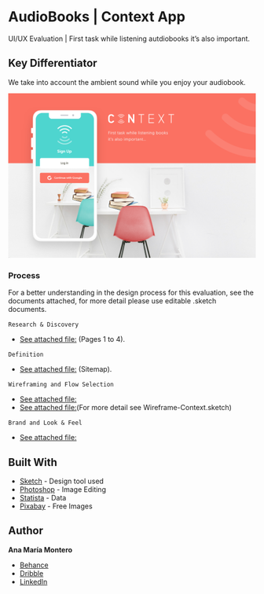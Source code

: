 # AudioBooks | Context App 
UI/UX Evaluation | First task while listening autdiobooks it’s also important.

## Key Differentiator
We take into account the ambient sound while you enjoy your audiobook.

![Cover Image](https://github.com/anamonba/AudioBooks/blob/master/Cover.png)

### Process
For a better understanding in the design process for this evaluation, see the documents attached, for more detail please use editable .sketch documents.

```
Research & Discovery 
```
* [See attached file:](https://github.com/anamonba/AudioBooks/blob/master/Audio_Books_Research%26Discovery%26Definition.pdf) (Pages 1 to 4).
```
Definition
```
* [See attached file:](https://github.com/anamonba/AudioBooks/blob/master/Audio_Books_Research%26Discovery%26Definition.pdf) (Sitemap).
```
Wireframing and Flow Selection 
```
* [See attached file:](https://github.com/anamonba/AudioBooks/blob/master/Selected-Flow-Context.pdf)
* [See attached file:](https://github.com/anamonba/AudioBooks/blob/master/Wireframe_Preview.png)(For more detail see Wireframe-Context.sketch)

```
Brand and Look & Feel 
```
* [See attached file:](https://github.com/anamonba/AudioBooks/blob/master/Brand%20Style%20Context.pdf)

## Built With

* [Sketch](https://www.sketchapp.com/) - Design tool used
* [Photoshop](https://www.adobe.com/products/photoshop.html) - Image Editing
* [Statista](https://www.statista.com) - Data 
* [Pixabay](https://pixabay.com/en/) - Free Images 


## Author

**Ana María Montero**
- [Behance](https://www.behance.net/anamonba)
- [Dribble](https://dribbble.com/anamonba)
- [LinkedIn](https://www.linkedin.com/in/anamonba/)

